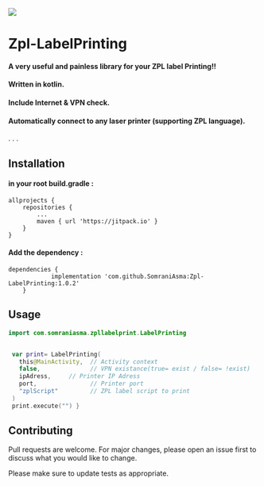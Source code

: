 [![](https://jitpack.io/v/SomraniAsma/Zpl-LabelPrinting.svg)](https://jitpack.io/#SomraniAsma/Zpl-LabelPrinting)


# Zpl-LabelPrinting




#### A very useful and painless library for your ZPL label Printing!!
#### Written in kotlin.
#### Include Internet & VPN check.
#### Automatically connect to any laser printer (supporting ZPL language).
.
.
.


## Installation

#### in your root build.gradle :

```
allprojects {
	repositories {
		...
		maven { url 'https://jitpack.io' }
	}
}
```

#### Add the dependency :

```
dependencies {
	        implementation 'com.github.SomraniAsma:Zpl-LabelPrinting:1.0.2'
	}
```

## Usage

```Kotlin
import com.somraniasma.zpllabelprint.LabelPrinting


 var print= LabelPrinting(
   this@MainActivity,  // Activity context
   false,              // VPN existance(true= exist / false= !exist)
   ipAdress,     // Printer IP Adress
   port,               // Printer port
   "zplScript"         // ZPL label script to print
 )
 print.execute("") }
```

## Contributing
Pull requests are welcome. For major changes, please open an issue first to discuss what you would like to change.

Please make sure to update tests as appropriate.


